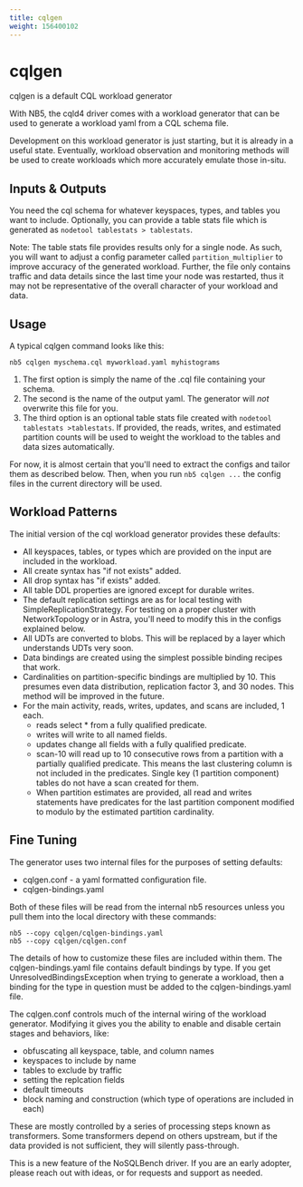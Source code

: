```yaml
---
title: cqlgen
weight: 156400102
---
```

# cqlgen

cqlgen is a default CQL workload generator

With NB5, the cqld4 driver comes with a workload generator that can be used to generate a
workload yaml from a CQL schema file.

Development on this workload generator is just starting, but it is already in a useful state.
Eventually, workload observation and monitoring methods will be used to create workloads which
more accurately emulate those in-situ.

## Inputs & Outputs

You need the cql schema for whatever keyspaces, types, and tables you want to include.
Optionally, you can provide a table stats file which is generated as
`nodetool tablestats > tablestats`.

Note: The table stats file provides results only for a single node. As such, you will want to
adjust a config parameter called `partition_multiplier` to improve accuracy of the generated
workload. Further, the file only contains traffic and data details since the last time your node
was restarted, thus it may not be representative of the overall character of your workload and data.

## Usage

A typical cqlgen command looks like this:

```
nb5 cqlgen myschema.cql myworkload.yaml myhistograms
```

1. The first option is simply the name of the .cql file containing your schema.
2. The second is the name of the output yaml. The generator will *not* overwrite this file for you.
3. The third option is an optional table stats file created with `nodetool tablestats >tablestats`.
   If provided, the reads, writes, and estimated partition counts will be used to weight the
   workload to the tables and data sizes automatically.

For now, it is almost certain that you'll need to extract the configs and tailor them as
described below. Then, when you run `nb5 cqlgen ...` the config files in the current directory will
be used.

## Workload Patterns

The initial version of the cql workload generator provides these defaults:
* All keyspaces, tables, or types which are provided on the input are included in the workload.
* All create syntax has "if not exists" added.
* All drop syntax has "if exists" added.
* All table DDL properties are ignored except for durable writes.
* The default replication settings are as for local testing with SimpleReplicationStrategy. For
  testing on a proper cluster with NetworkTopology or in Astra, you'll need to modify this in
  the configs explained below.
* All UDTs are converted to blobs. This will be replaced by a layer which understands UDTs very
  soon.
* Data bindings are created using the simplest possible binding recipes that work.
* Cardinalities on partition-specific bindings are multiplied by 10. This presumes even data
  distribution, replication factor 3, and 30 nodes. This method will be improved in the future.
* For the main activity, reads, writes, updates, and scans are included, 1 each.
  * reads select * from a fully qualified predicate.
  * writes will write to all named fields.
  * updates change all fields with a fully qualified predicate.
  * scan-10 will read up to 10 consecutive rows from a partition with a partially qualified
    predicate. This means the last clustering column is not included in the predicates. Single
    key (1 partition component) tables do not have a scan created for them.
  * When partition estimates are provided, all read and writes statements have predicates for
    the last partition component modified to modulo by the estimated partition cardinality.

## Fine Tuning

The generator uses two internal files for the purposes of setting defaults:
- cqlgen.conf - a yaml formatted configuration file.
- cqlgen-bindings.yaml

Both of these files will be read from the internal nb5 resources unless you pull them into the
local directory with these commands:

```
nb5 --copy cqlgen/cqlgen-bindings.yaml
nb5 --copy cqlgen/cqlgen.conf
```

The details of how to customize these files are included within them. The cqlgen-bindings.yaml
file contains default bindings by type. If you get UnresolvedBindingsException when trying to
generate a workload, then a binding for the type in question must be added to the
cqlgen-bindings.yaml file.

The cqlgen.conf controls much of the internal wiring of the workload generator. Modifying it
gives you the ability to enable and disable certain stages and behaviors, like:

* obfuscating all keyspace, table, and column names
* keyspaces to include by name
* tables to exclude by traffic
* setting the replcation fields
* default timeouts
* block naming and construction (which type of operations are included in each)

These are mostly controlled by a series of processing steps known as transformers.
Some transformers depend on others upstream, but if the data provided is not sufficient, they
will silently pass-through.

This is a new feature of the NoSQLBench driver. If you are an early adopter, please reach out
with ideas, or for requests and support as needed.
